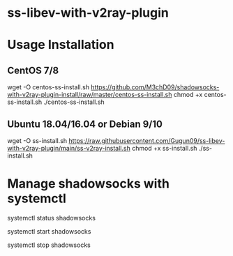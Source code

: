 # ss-libev-with-v2ray-plugin

# Usage Installation
## CentOS 7/8
wget -O centos-ss-install.sh https://github.com/M3chD09/shadowsocks-with-v2ray-plugin-install/raw/master/centos-ss-install.sh
chmod +x centos-ss-install.sh
./centos-ss-install.sh

## Ubuntu 18.04/16.04 or Debian 9/10
wget -O ss-install.sh https://raw.githubusercontent.com/Gugun09/ss-libev-with-v2ray-plugin/main/ss-v2ray-install.sh
chmod +x ss-install.sh
./ss-install.sh

# Manage shadowsocks with systemctl
systemctl status shadowsocks

systemctl start shadowsocks

systemctl stop shadowsocks

